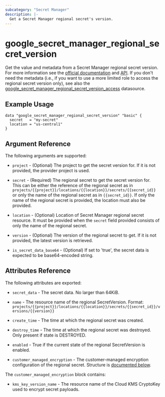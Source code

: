 ```yaml
---
subcategory: "Secret Manager"
description: |-
  Get a Secret Manager regional secret's version.
---
```


# google_secret_manager_regional_secret_version

Get the value and metadata from a Secret Manager regional secret version. For more information see the [official documentation](https://cloud.google.com/secret-manager/docs/regional-secrets-overview) and [API](https://cloud.google.com/secret-manager/docs/reference/rest/v1/projects.locations.secrets.versions). If you don't need the metadata (i.e., if you want to use a more limited role to access the regional secret version only), see also the [google_secret_manager_regional_secret_version_access](https://registry.terraform.io/providers/hashicorp/google/latest/docs/data-sources/secret_manager_regional_secret_version_access) datasource.

## Example Usage

```hcl
data "google_secret_manager_regional_secret_version" "basic" {
  secret   = "my-secret"
  location = "us-central1"
}
```

## Argument Reference

The following arguments are supported:

* `project` - (Optional) The project to get the secret version for. If it
    is not provided, the provider project is used.

* `secret` - (Required) The regional secret to get the secret version for.
    This can be either the reference of the regional secret as in `projects/{{project}}/locations/{{location}}/secrets/{{secret_id}}` or only the name of the regional secret as in `{{secret_id}}`. If only the name of the regional secret is provided, the location must also be provided.

* `location` - (Optional) Location of Secret Manager regional secret resource.
    It must be provided when the `secret` field provided consists of only the name of the regional secret.

* `version` - (Optional) The version of the regional secret to get. If it
    is not provided, the latest version is retrieved.

* `is_secret_data_base64` - (Optional) If set to 'true', the secret data is
    expected to be base64-encoded string.

## Attributes Reference

The following attributes are exported:

* `secret_data` - The secret data. No larger than 64KiB.

* `name` - The resource name of the regional SecretVersion. Format:
  `projects/{{project}}/locations/{{location}}/secrets/{{secret_id}}/versions/{{version}}`

* `create_time` - The time at which the regional secret was created.

* `destroy_time` - The time at which the regional secret was destroyed. Only present if state is DESTROYED.

* `enabled` - True if the current state of the regional SecretVersion is enabled.

* `customer_managed_encryption` - The customer-managed encryption configuration of the regional secret. Structure is [documented below](#nested_customer_managed_encryption).

<a name="nested_customer_managed_encryption"></a>The `customer_managed_encryption` block contains:

* `kms_key_version_name` - The resource name of the Cloud KMS CryptoKey used to encrypt secret payloads.
